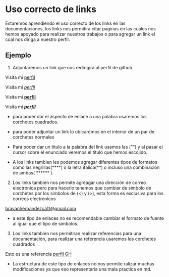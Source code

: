 # Uso correcto de links 

Estaremos aprendiendo el uso correcto de los links en las documentaciones, los links nos permitira citar paginas en las cuales nos hemos apoyado para realizar nuestros trabajos o para agregar un link el cual nos diriga a nuestro perfil.

## Ejemplo 

1. Adjuntaremos un link que nos redirigira al perfil de github.

Visita mi [perfil](https://github.com/Brayan-Hc11 "Perfil")

Visita mi *[perfil](https://github.com/Brayan-Hc11 "Perfil")*

Visita mi **[perfil](https://github.com/Brayan-Hc11 "Perfil")**

Visita mi ***[perfil](https://github.com/Brayan-Hc11 "Perfil")***

- para poder dar el aspecto de enlace a una palabra usaremos los corchetes cuadrados.

- para poder adjuntar un link lo ubicaremos en el interior de un par de corchetes normales 

- Para poder dar un titulo a la palabra del link usamos las ("") y al pasar el cursor sobre el enunciado veremos el titulo que hemos escojido.

- A los links tambien les podemos agregar diferentes tipos de formatos como las negrillas(****) o la letra italica(**) o incluso una combinación de ambas( ****** ). 

2. Los links tambien nos permite agreagar una dirección de correo electronica 
pero para hacerlo tenemos que cambiar de simbolo de corchetes por los simbolos de (<) y (>), esta forma es exclusiva para los correos electronicos

<brayanhernandezca11@gmail.com>

-  a este tipo de enlaces no es recomendable cambiar el formato de fuente al igual que el tipo de simbolos.

3. Los links tambien nos permitiran realizar referencias para una documentación, para realizar una referencia usaremos los corchetes cuadrados 

Esto es una referencia [perfil GH]

[perfil GH]:https://github.com/Brayan-Hc11

- La estructura de este tipo de enlaces no nos permite ralizar muchas modificaciones ya que eso representaria una mala practica en md.